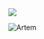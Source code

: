 <img src="https://i.ibb.co/J7F6xzJ/Banner.png" width="full" />

![Artem](https://i.ibb.co/J7F6xzJ/Banner.png)
